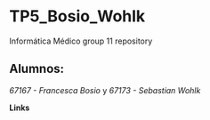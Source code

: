 # TP5_Bosio_Wohlk
Informática Médico group 11 repository


## Alumnos: 
*67167 - Francesca Bosio* y *67173 - Sebastian Wohlk*


**Links**
